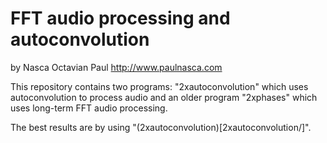 FFT audio processing and autoconvolution
========================================

by Nasca Octavian Paul
http://www.paulnasca.com

This repository contains two programs: "2xautoconvolution" which uses autoconvolution to process audio and an older program "2xphases" which uses long-term FFT audio processing.

The best results are by using "(2xautoconvolution)[2xautoconvolution/]". 

